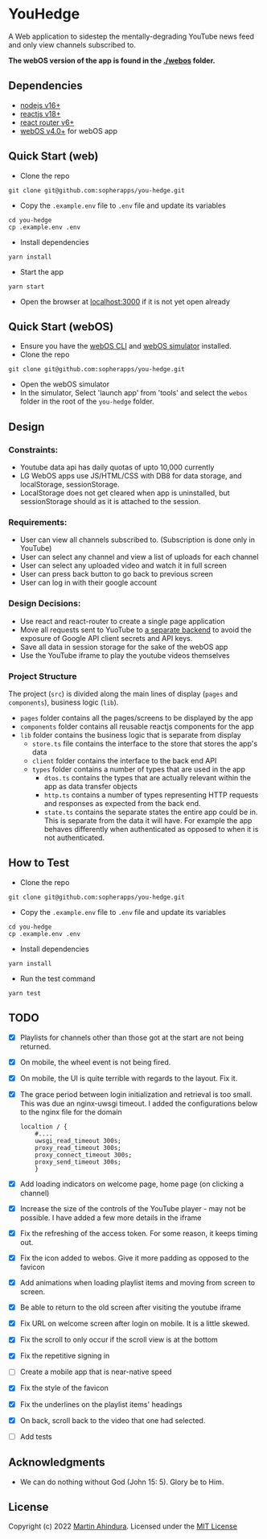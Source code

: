 # YouHedge

A Web application to sidestep the mentally-degrading YouTube news feed and only view channels subscribed to.

**The webOS version of the app is found in the [./webos](./webos/) folder.**

## Dependencies

- [nodejs v16+](https://nodejs.org/en/)
- [reactjs v18+](https://reactjs.org/)
- [react router v6+](https://reactrouter.com/)
- [webOS v4.0+](https://www.lg.com/global/business/webos) for webOS app

## Quick Start (web)

- Clone the repo

```shell
git clone git@github.com:sopherapps/you-hedge.git
```

- Copy the `.example.env` file to `.env` file and update its variables

```shell
cd you-hedge
cp .example.env .env
```

- Install dependencies

```shell
yarn install
```

- Start the app

```shell
yarn start
```

- Open the browser at [localhost:3000](http://localhost:3000) if it is not yet open already

## Quick Start (webOS)

- Ensure you have the [webOS CLI](https://webostv.developer.lge.com/sdk/command-line-interface/installation/) and [webOS simulator](https://webostv.developer.lge.com/sdk/Simulator/installation/) installed.
- Clone the repo

```shell
git clone git@github.com:sopherapps/you-hedge.git
```

- Open the webOS simulator
- In the simulator, Select 'launch app' from 'tools' and select the `webos` folder in the root of the `you-hedge` folder.

## Design

### Constraints:

- Youtube data api has daily quotas of upto 10,000 currently
- LG WebOS apps use JS/HTML/CSS with DB8 for data storage, and localStorage, sessionStorage.
- LocalStorage does not get cleared when app is uninstalled, but sessionStorage should as it is attached to the session.

### Requirements:

- User can view all channels subscribed to. (Subscription is done only in YouTube)
- User can select any channel and view a list of uploads for each channel
- User can select any uploaded video and watch it in full screen
- User can press back button to go back to previous screen
- User can log in with their google account

### Design Decisions:

- Use react and react-router to create a single page application
- Move all requests sent to YuoTube to [a separate backend](https://github.com/sopherapps/you-hedge-back) to avoid the exposure of Google API client secrets and API keys.
- Save all data in session storage for the sake of the webOS app
- Use the YouTube iframe to play the youtube videos themselves

### Project Structure

The project (`src`) is divided along the main lines of display (`pages` and `components`), business logic (`lib`).

- `pages` folder contains all the pages/screens to be displayed by the app
- `components` folder contains all reusable reactjs components for the app
- `lib` folder contains the business logic that is separate from display
  - `store.ts` file contains the interface to the store that stores the app's data
  - `client` folder contains the interface to the back end API
  - `types` folder contains a number of types that are used in the app
    - `dtos.ts` contains the types that are actually relevant within the app as data transfer objects
    - `http.ts` contains a number of types representing HTTP requests and responses as expected from the back end.
    - `state.ts` contains the separate states the entire app could be in. This is separate from the data it will have. For example the app behaves differently when authenticated as opposed to when it is not authenticated.

## How to Test

- Clone the repo

```shell
git clone git@github.com:sopherapps/you-hedge.git
```

- Copy the `.example.env` file to `.env` file and update its variables

```shell
cd you-hedge
cp .example.env .env
```

- Install dependencies

```shell
yarn install
```

- Run the test command

```shell
yarn test
```

## TODO

- [x] Playlists for channels other than those got at the start are not being returned.
- [x] On mobile, the wheel event is not being fired.
- [x] On mobile, the UI is quite terrible with regards to the layout. Fix it.
- [x] The grace period between login initialization and retrieval is too small. This was due an nginx-uwsgi timeout. I added the configurations below to the nginx file for the domain 

    ```
    localtion / {
        #....
        uwsgi_read_timeout 300s;
        proxy_read_timeout 300s;
        proxy_connect_timeout 300s;
        proxy_send_timeout 300s;
        }
    ```
- [x] Add loading indicators on welcome page, home page (on clicking a channel)
- [x] Increase the size of the controls of the YouTube player - may not be possible. I have added a few more details in the iframe
- [x] Fix the refreshing of the access token. For some reason, it keeps timing out.
- [x] Fix the icon added to webos. Give it more padding as opposed to the favicon
- [x] Add animations when loading playlist items and moving from screen to screen.
- [x] Be able to return to the old screen after visiting the youtube iframe
- [x] Fix URL on welcome screen after login on mobile. It is a little skewed.
- [x] Fix the scroll to only occur if the scroll view is at the bottom
- [x] Fix the repetitive signing in
- [ ] Create a mobile app that is near-native speed
- [x] Fix the style of the favicon
- [x] Fix the underlines on the playlist items' headings
- [x] On back, scroll back to the video that one had selected.
- [ ] Add tests

## Acknowledgments

- We can do nothing without God (John 15: 5). Glory be to Him.

## License

Copyright (c) 2022 [Martin Ahindura](https://github.com/tinitto). Licensed under the [MIT License](./LICENSE)
